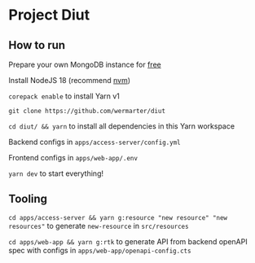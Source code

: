 # Project Diut

## How to run

Prepare your own MongoDB instance for [free](https://www.mongodb.com/atlas/database)

Install NodeJS 18 (recommend [nvm](https://github.com/nvm-sh/nvm))

`corepack enable` to install Yarn v1

`git clone https://github.com/wermarter/diut`

`cd diut/ && yarn` to install all dependencies in this Yarn workspace

Backend configs in `apps/access-server/config.yml`

Frontend configs in `apps/web-app/.env`

`yarn dev` to start everything!

## Tooling

`cd apps/access-server && yarn g:resource "new resource" "new resources"` to generate `new-resource` in `src/resources`

`cd apps/web-app && yarn g:rtk` to generate API from backend openAPI spec with configs in `apps/web-app/openapi-config.cts`
